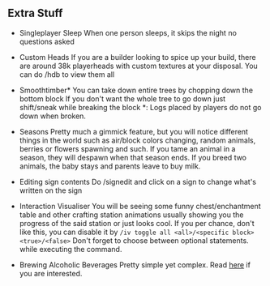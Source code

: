 ## Extra Stuff
- Singleplayer Sleep
When one person sleeps, it skips the night no questions asked

- Custom Heads
If you are a builder looking to spice up your build, there are around 38k playerheads with custom textures at your disposal.
You can do /hdb to view them all

- Smoothtimber*
You can take down entire trees by chopping down the bottom block
If you don't want the whole tree to go down just shift/sneak while breaking the block
*: Logs placed by players do not go down when broken.

- Seasons
Pretty much a gimmick feature, but you will notice different things in the world such as air/block colors changing, random animals, berries or flowers spawning and such. If you tame an animal in a season, they will despawn when that season ends. If you breed two animals, the baby stays and parents leave to buy milk.

- Editing sign contents
Do /signedit and click on a sign to change what's written on the sign

- Interaction Visualiser 
You will be seeing some funny chest/enchantment table and other crafting station animations usually showing you the progress of the said station or just looks cool.
If you per chance, don't like this, you can disable it by `/iv toggle all <all>/<specific block> <true>/<false>` Don't forget to choose between optional statements. while executing the command.

- Brewing Alcoholic Beverages
Pretty simple yet complex. Read [here](brewing.md) if you are interested.
